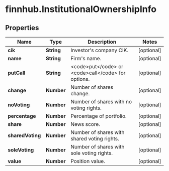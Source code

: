 # finnhub.InstitutionalOwnershipInfo

## Properties

Name | Type | Description | Notes
------------ | ------------- | ------------- | -------------
**cik** | **String** | Investor&#39;s company CIK. | [optional] 
**name** | **String** | Firm&#39;s name. | [optional] 
**putCall** | **String** | &lt;code&gt;put&lt;/code&gt; or &lt;code&gt;call&lt;/code&gt; for options. | [optional] 
**change** | **Number** | Number of shares change. | [optional] 
**noVoting** | **Number** | Number of shares with no voting rights. | [optional] 
**percentage** | **Number** | Percentage of portfolio. | [optional] 
**share** | **Number** | News score. | [optional] 
**sharedVoting** | **Number** | Number of shares with shared voting rights. | [optional] 
**soleVoting** | **Number** | Number of shares with sole voting rights. | [optional] 
**value** | **Number** | Position value. | [optional] 


